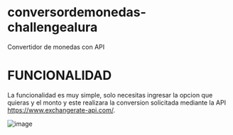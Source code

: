 # conversordemonedas-challengealura
 Convertidor de monedas con API

# FUNCIONALIDAD
La funcionalidad es muy simple, solo necesitas
ingresar la opcion que quieras y el monto y este realizara
la conversion solicitada mediante 
la API https://www.exchangerate-api.com/.

![image](https://github.com/MaikGaruz/conversordemonedas/assets/157324737/a0fa6c96-f78f-4528-a50d-9653f9defba6)
